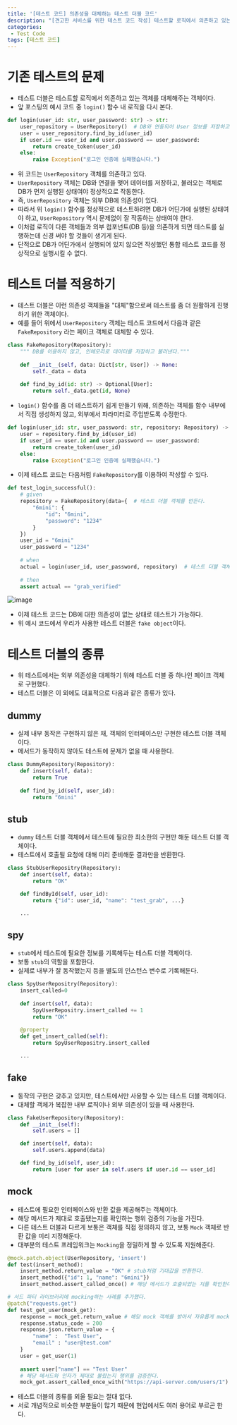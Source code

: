 ```yaml
---
title: '[테스트 코드] 의존성을 대체하는 테스트 더블 코드'
description: "[견고한 서비스를 위한 테스트 코드 작성] 테스트할 로직에서 의존하고 있는 객체를 대체해주는 테스트 더블 코드 작성 방법"
categories:
 - Test Code
tags: [테스트 코드]
---
```


# 기존 테스트의 문제
- 테스트 더블은 테스트할 로직에서 의존하고 있는 객체를 대체해주는 객체이다.
- 앞 포스팅의 예시 코드 중 `login()` 함수 내 로직을 다시 본다.

```py
def login(user_id: str, user_password: str) -> str:
    user_repository = UserRepository()  # DB와 연동되어 User 정보를 저장하고 불러오는 객체
    user = user_repository.find_by_id(user_id)
    if user.id == user_id and user.password == user_password:
        return create_token(user_id)
    else:
        raise Exception("로그인 인증에 실패했습니다.")
```
- 위 코드는 `UserRepository` 객체를 의존하고 있다.
- `UserRepository` 객체는 DB와 연결을 맺어 데이터를 저장하고, 불러오는 객체로 DB가 먼저 실행된 상태여야 정상적으로 작동한다.
- 즉, `UserRepository` 객체는 외부 DB에 의존성이 있다.
- 따라서 위 `login()` 함수를 정상적으로 테스트하려면 DB가 어딘가에 실행된 상태여야 하고, `UserRepository` 역시 문제없이 잘 작동하는 상태여야 한다.
- 이처럼 로직이 다른 객체들과 외부 컴포넌트(DB 등)을 의존하게 되면 테스트를 실행하는데 신경 써야 할 것들이 생기게 된다.
- 단적으로 DB가 어딘가에서 실행되어 있지 않으면 작성했던 통합 테스트 코드를 정상적으로 실행시킬 수 없다.

# 테스트 더블 적용하기
- 테스트 더블은 이런 의존성 객체들을 "대체"함으로써 테스트를 좀 더 원활하게 진행하기 위한 객체이다.
- 예를 들어 위에서 `UserRepository` 객체는 테스트 코드에서 다음과 같은 `FakeRepository` 라는 페이크 객체로 대체할 수 있다.

```py
class FakeRepository(Repository):
    """ DB를 이용하지 않고, 인메모리로 데이터를 저장하고 불러낸다."""
    
    def __init__(self, data: Dict[str, User]) -> None:
        self._data = data
        
    def find_by_id(id: str) -> Optional[User]:
        return self._data.get(id, None)
```

- `login()` 함수를 좀 더 테스트하기 쉽게 만들기 위해, 의존하는 객체를 함수 내부에서 직접 생성하지 않고, 외부에서 파라미터로 주입받도록 수정한다.

```py
def login(user_id: str, user_password: str, repository: Repository) -> str:  # repository 파라미터를 추가한다.
    user = repository.find_by_id(user_id)
    if user_id == user.id and user.password == user_password:
        return create_token(user_id)
    else:
        raise Exception("로그인 인증에 실패했습니다.")
```

- 이제 테스트 코드는 다음처럼 `FakeRepository`를 이용하여 작성할 수 있다.

```py
def test_login_successful():
    # given
    repository = FakeRepository(data={  # 테스트 더블 객체를 만든다.
        "6mini": {
            "id": "6mini",
            "password": "1234"
        }
    })
    user_id = "6mini"
    user_password = "1234"
    
    # when
    actual = login(user_id, user_password, repository)  # 테스트 더블 객체를 주입한다.
    
    # then
    assert actual == "grab_verified"
```

![image](https://user-images.githubusercontent.com/79494088/174696928-324eba25-66b1-4449-ba33-7f44271ecd8b.png)


- 이제 테스트 코드는 DB에 대한 의존성이 없는 상태로 테스트가 가능하다.
- 위 예시 코드에서 우리가 사용한 테스트 더블은 `fake object`이다.

# 테스트 더블의 종류
- 위 테스트에서는 외부 의존성을 대체하기 위해 테스트 더블 중 하나인 페이크 객체로 구현했다.
- 테스트 더블은 이 외에도 대표적으로 다음과 같은 종류가 있다.

## dummy
- 실제 내부 동작은 구현하지 않은 채, 객체의 인터페이스만 구현한 테스트 더블 객체이다.
- 메서드가 동작하지 않아도 테스트에 문제가 없을 때 사용한다.

```py
class DummyRepository(Repository):
    def insert(self, data):
        return True
    
    def find_by_id(self, user_id):
        return "6mini"
```

## stub
- `dummy` 테스트 더블 객체에서 테스트에 필요한 최소한의 구현만 해둔 테스트 더블 객체이다.
- 테스트에서 호출될 요청에 대해 미리 준비해둔 결과만을 반환한다.

```py
class StubUserRepositry(Repository):
    def insert(self, data):
        return "OK"

    def findById(self, user_id):
        return {"id": user_id, "name": "test_grab", ...}

    ...
```

## spy
- `stub`에서 테스트에 필요한 정보를 기록해두는 테스트 더블 객체이다.
- 보통 `stub`의 역할을 포함한다.
- 실제로 내부가 잘 동작했는지 등을 별도의 인스턴스 변수로 기록해둔다.

```py
class SpyUserRepositry(Repository):
    insert_called=0
   
    def insert(self, data):
        SpyUserRepositry.insert_called += 1
        return "OK"
   
    @property
    def get_insert_called(self):
        return SpyUserRepositry.insert_called

    ...
```

## fake
- 동작의 구현은 갖추고 있지만, 테스트에서만 사용할 수 있는 테스트 더블 객체이다.
- 대체할 객체가 복잡한 내부 로직이나 외부 의존성이 있을 때 사용한다.

```py
class FakeUserRepository(Repository): 
    def __init__(self): 
        self.users = []

    def insert(self, data):
        self.users.append(data)

    def find_by_id(self, user_id):
        return [user for user in self.users if user.id == user_id]
```

## mock
- 테스트에 필요한 인터페이스와 반환 값을 제공해주는 객체이다.
- 해당 메서드가 제대로 호출됐는지를 확인하는 행위 검증의 기능을 가진다.
- 다른 테스트 더블과 다르게 보통은 객체를 직접 정의하지 않고, 보통 `Mock` 객체로 반환 값을 미리 지정해둔다.
- 대부분의 테스트 프레임워크는 `Mocking`을 정밀하게 할 수 있도록 지원해준다.

```py
@mock.patch.object(UserRepository, 'insert')
def test(insert_method):
    insert_method.return_value = "OK" # stub처럼 기대값을 반환한다.
    insert_method({"id": 1, "name": "6mini"}) 
    insert_method.assert_called_once() # 해당 메서드가 호출되었는 지를 확인한다.(행위 검증)

# 서드 파티 라이브러리에 mocking하는 사례를 추가했다.
@patch("requests.get")
def test_get_user(mock_get):
    response = mock_get.return_value # 해당 mock 객체를 받아서 자유롭게 mocking한다.
    response.status_code = 200
    response.json.return_value = { 
        "name" :  "Test User",
        "email" : "user@test.com"
    }
    user = get_user(1)
	
    assert user["name"] == "Test User" 
    # 해당 메서드와 인자가 제대로 불렸는지 행위를 검증한다.
    mock_get.assert_called_once_with("https://api-server.com/users/1")  
```

- 테스트 더블의 종류를 외울 필요는 절대 없다.
- 서로 개념적으로 비슷한 부분들이 많기 때문에 현업에서도 여러 용어로 부르곤 한다.